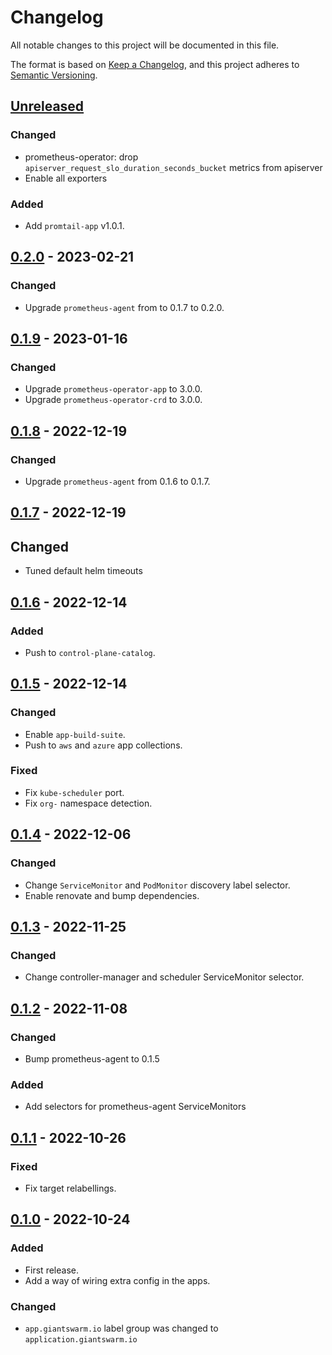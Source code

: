# Changelog

All notable changes to this project will be documented in this file.

The format is based on [Keep a Changelog](https://keepachangelog.com/en/1.0.0/),
and this project adheres to [Semantic Versioning](https://semver.org/spec/v2.0.0.html).

## [Unreleased]

### Changed

- prometheus-operator: drop `apiserver_request_slo_duration_seconds_bucket` metrics from apiserver
- Enable all exporters

### Added

- Add `promtail-app` v1.0.1.

## [0.2.0] - 2023-02-21

### Changed

- Upgrade `prometheus-agent` from to 0.1.7 to 0.2.0.

## [0.1.9] - 2023-01-16

### Changed

- Upgrade `prometheus-operator-app` to 3.0.0.
- Upgrade `prometheus-operator-crd` to 3.0.0.

## [0.1.8] - 2022-12-19

### Changed

- Upgrade `prometheus-agent` from 0.1.6 to 0.1.7.

## [0.1.7] - 2022-12-19

## Changed

- Tuned default helm timeouts

## [0.1.6] - 2022-12-14

### Added

- Push to `control-plane-catalog`.

## [0.1.5] - 2022-12-14

### Changed

- Enable `app-build-suite`.
- Push to `aws` and `azure` app collections.

### Fixed

- Fix `kube-scheduler` port.
- Fix `org-` namespace detection.

## [0.1.4] - 2022-12-06

### Changed

- Change `ServiceMonitor` and `PodMonitor` discovery label selector.
- Enable renovate and bump dependencies.

## [0.1.3] - 2022-11-25

### Changed

- Change controller-manager and scheduler ServiceMonitor selector.

## [0.1.2] - 2022-11-08

### Changed

- Bump prometheus-agent to 0.1.5

### Added

- Add selectors for prometheus-agent ServiceMonitors

## [0.1.1] - 2022-10-26

### Fixed

- Fix target relabellings.

## [0.1.0] - 2022-10-24

### Added

- First release.
- Add a way of wiring extra config in the apps.

### Changed

- `app.giantswarm.io` label group was changed to `application.giantswarm.io`

[Unreleased]: https://github.com/giantswarm/observability-bundle/compare/v0.2.0...HEAD
[0.2.0]: https://github.com/giantswarm/observability-bundle/compare/v0.1.9...v0.2.0
[0.1.9]: https://github.com/giantswarm/observability-bundle/compare/v0.1.8...v0.1.9
[0.1.8]: https://github.com/giantswarm/observability-bundle/compare/v0.1.7...v0.1.8
[0.1.7]: https://github.com/giantswarm/observability-bundle/compare/v0.1.6...v0.1.7
[0.1.6]: https://github.com/giantswarm/observability-bundle/compare/v0.1.5...v0.1.6
[0.1.5]: https://github.com/giantswarm/observability-bundle/compare/v0.1.4...v0.1.5
[0.1.4]: https://github.com/giantswarm/observability-bundle/compare/v0.1.3...v0.1.4
[0.1.3]: https://github.com/giantswarm/observability-bundle/compare/v0.1.2...v0.1.3
[0.1.2]: https://github.com/giantswarm/observability-bundle/compare/v0.1.1...v0.1.2
[0.1.1]: https://github.com/giantswarm/observability-bundle/compare/v0.1.0...v0.1.1
[0.1.0]: https://github.com/giantswarm/observability-bundle/releases/tag/v0.1.0

